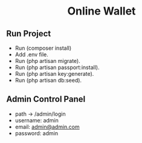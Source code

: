 <p align="center"><h1 style="text-align: center">Online Wallet</h1></p>


## Run Project
- Run (composer install)
- Add .env file.
- Run (php artisan migrate).
- Run (php artisan passport:install).
- Run (php artisan key:generate).
- Run (php artisan db:seed).

## Admin Control Panel
- path -> /admin/login
- username: admin
- email: admin@admin.com
- password: admin
